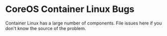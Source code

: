 # CoreOS Container Linux Bugs

Container Linux has a large number of components.
File issues here if you don't know the source of the problem.
